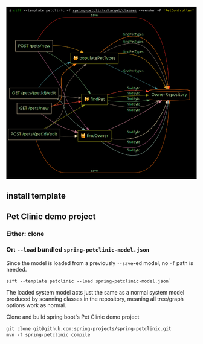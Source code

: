 ![petclinic](../../docs/images/sift-example-template-petclinic.png)

## install template


## Pet Clinic demo project

### Either: clone

### Or: `--load` bundled `spring-petclinic-model.json`

Since the model is loaded from a previously `--save`-ed model,
no `-f` path is needed. 


```
sift --template petclinic --load spring-petclinic-model.json`
```

The loaded system model acts just the same as a normal system model produced
by scanning classes in the repository, meaning all tree/graph options work
as normal.


Clone and build spring boot's Pet Clinic demo project

```
git clone git@github.com:spring-projects/spring-petclinic.git
mvn -f spring-petclinic compile
```
